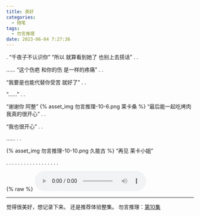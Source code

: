 ```yaml
---
title: 美好
categories:
  - 随笔
tags:
  - 勿言推理
date: 2023-06-04 7:27:36
---
```

.
“千夜子不认识你”
“所以 就算看到她了 也别上去搭话”
.
.

……
“这个伤疤 和你的伤 是一样的疼痛”
.
.

“我要是也能代替你受苦 就好了”
.
.

“……”
.
.

“谢谢你 阿整”
{% asset_img 勿言推理-10-6.png 莱卡桑 %}
“最后能一起吃烤肉 我真的很开心”
.
.

“我也很开心”
.
.

……
.
.

{% asset_img 勿言推理-10-10.png 久能古 %}
“再见 莱卡小姐”

.
.
.
.
.
.
.
.
.
.
.
.
.
.
.
.
.
.

{% raw %}
<audio controls autoplay>
  <source src="/Chameleon by King Gnu.mp3" type="audio/mpeg">
  Your browser does not support the audio element.
</audio>

---

觉得很美好，想记录下来。
还是推荐体验整集。
勿言推理：[第10集](https://www.bilibili.com/bangumi/play/ss45050?spm_id_from=333.337.0.0)
